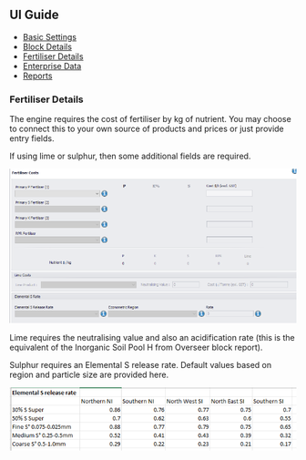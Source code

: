 <div class="col-2">
<h2>UI Guide</h2>
    <ul class="sub-menu">
        <li class="menu-item"><a href="UIstart">Basic Settings</a></li>
        <li class="menu-item"><a href="Blocks">Block Details</a></li>
        <li class="menu-item"><a href="Fertiliser">Fertiliser Details</a></li>
       <li class="menu-item"><a href="Enterprise">Enterprise Data</a></li>
       <li class="menu-item"><a href="Reports">Reports</a></li>
    </ul>
</div>   
<div class="col-8">
    <h3>Fertiliser Details</h3>
    <p>The engine requires the cost of fertiliser by kg of nutrient. You may choose to connect this to your own source of products and prices or just provide entry fields.</p>
    <p>If using lime or sulphur, then some additional fields are required.</p>
    <img src="images/fertiliser.png" alt="fertiliser">
    <p>Lime requires the neutralising value and also an acidification rate (this is the equivalent of the Inorganic Soil Pool H from Overseer block report).</p>
    <p>Sulphur requires an Elemental S release rate. Default values based on region and particle size are provided here.</p>
    <img src="images/srelease.png" alt="sRelease">
</div>
